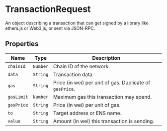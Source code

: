 # TransactionRequest

An object describing a transaction that can get signed by a library like ethers.js or Web3.js, or sent via JSON-RPC.

## Properties

| Name       | Type     | Description                                              |
| ---------- | -------- | -------------------------------------------------------- |
| `chainId`  | `Number` | Chain ID of the network.                                 |
| `data`     | `String` | Transaction data.                                        |
| `gas`      | `String` | Price (in wei) per unit of gas. Duplicate of `gasPrice`. |
| `gasLimit` | `Number` | Maximum gas this transaction may spend.                  |
| `gasPrice` | `String` | Price (in wei) per unit of gas.                          |
| `to`       | `String` | Target address or ENS name.                              |
| `value`    | `String` | Amount (in wei) this transaction is sending.             |
